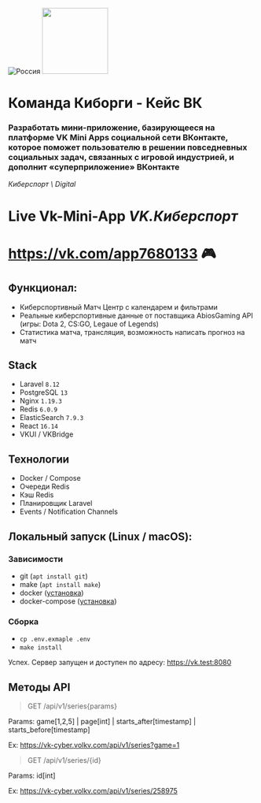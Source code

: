 ![Россия](https://leadersofdigital.ru/89e34a592e531d209b4a83f1fb649425.svg)
[<img width="134" src="https://vk.com/images/apps/mini_apps/vk_mini_apps_logo.svg">](https://vk.com/services) 

# Команда Киборги - Кейс ВК

### Разработать мини-приложение, базирующееся на платформе VK Mini Apps социальной сети ВКонтакте, которое поможет пользователю в решении повседневных социальных задач, связанных с игровой индустрией, и дополнит «суперприложение» ВКонтакте
_Киберспорт \\ Digital_

# Live Vk-Mini-App *VK.Киберспорт* 
# https://vk.com/app7680133 🎮

## Функционал:

* Киберспортивный Матч Центр с календарем и фильтрами
* Реальные киберспортивные данные от поставщика AbiosGaming API (игры: Dota 2, CS:GO, Legaue of Legends)
* Статистика матча, трансляция, возможность написать прогноз на матч

## Stack

* Laravel `8.12`
* PostgreSQL `13`
* Nginx `1.19.3`
* Redis `6.0.9`
* ElasticSearch `7.9.3`
* React `16.14`
* VKUI / VKBridge

## Технологии

* Docker / Compose
* Очереди Redis
* Кэш Redis
* Планировщик Laravel
* Events / Notification Channels

## Локальный запуск (Linux / macOS):
### Зависимости
* git (`apt install git`)
* make (`apt install make`)
* docker ([установка](https://docs.docker.com/engine/install/))
* docker-compose ([установка](https://docs.docker.com/compose/install/))

### Сборка
* `cp .env.exmaple .env`
* `make install`

Успех. Сервер запущен и доступен по адресу: https://vk.test:8080


## Методы API

> GET /api/v1/series{params} 

Params: game[1,2,5] | page[int] | starts_after[timestamp] | starts_before[timestamp]

Ex: https://vk-cyber.volkv.com/api/v1/series?game=1

> GET /api/v1/series/{id}

Params: id[int]

Ex: https://vk-cyber.volkv.com/api/v1/series/258975

